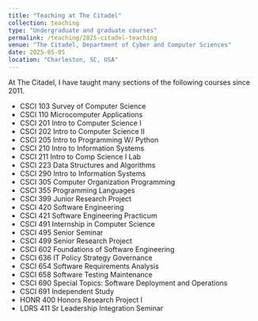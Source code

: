```yaml
---
title: "Teaching at The Citadel"
collection: teaching
type: "Undergraduate and graduate courses"
permalink: /teaching/2025-citadel-teaching
venue: "The Citadel, Department of Cyber and Computer Sciences"
date: 2025-05-05
location: "Charleston, SC, USA"
---
```


At The Citadel, I have taught many sections of the following courses since 2011.
* CSCI 103 Survey of Computer Science 
* CSCI 110 Microcomputer Applications 
* CSCI 201 Intro to Computer Science I 
* CSCI 202 Intro to Computer Science II
* CSCI 205 Intro to Programming W/ Python
* CSCI 210 Intro to Information Systems 
* CSCI 211 Intro to Comp Science I Lab
* CSCI 223 Data Structures and Algorithms 
* CSCI 290 Intro to Information Systems 
* CSCI 305 Computer Organization Programming
* CSCI 355 Programming Languages
* CSCI 399 Junior Research Project
* CSCI 420 Software Engineering 
* CSCI 421 Software Engineering Practicum
* CSCI 491 Internship in Computer Science
* CSCI 495 Senior Seminar
* CSCI 499 Senior Research Project
* CSCI 602 Foundations of Software Engineering 
* CSCI 636 IT Policy Strategy Governance
* CSCI 654 Software Requirements Analysis
* CSCI 658 Software Testing Maintenance 
* CSCI 690 Special Topics: Software Deployment and Operations
* CSCI 691 Independent Study
* HONR 400 Honors Research Project I
* LDRS 411 Sr Leadership Integration Seminar
